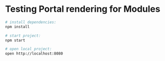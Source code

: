# Testing Portal rendering for Modules

```bash
# install dependencies:
npm install

# start project:
npm start

# open local project:
open http://localhost:8080
```

